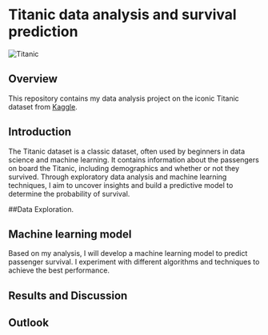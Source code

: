 # Titanic data analysis and survival prediction

![Titanic]("https://github.com/ManuelGehl/titanic_kaggle/blob/main/Images/titanic.png?raw=true")

## Overview

This repository contains my data analysis project on the iconic Titanic dataset from [Kaggle]("https://www.kaggle.com/competitions/titanic/overview"). 

## Introduction

The Titanic dataset is a classic dataset, often used by beginners in data science and machine learning. It contains information about the passengers on board the Titanic, including demographics and whether or not they survived. Through exploratory data analysis and machine learning techniques, I aim to uncover insights and build a predictive model to determine the probability of survival.

##Data Exploration.

## Machine learning model

Based on my analysis, I will develop a machine learning model to predict passenger survival. I experiment with different algorithms and techniques to achieve the best performance.

## Results and Discussion

## Outlook

